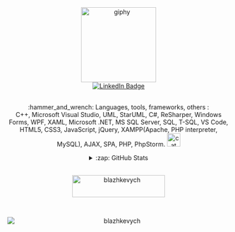 <div align="center">
	<img src="https://media.giphy.com/media/gjrYDwbjnK8x36xZIO/giphy.gif" alt="giphy" width="170">
	<div>
		<a href="https://linkedin.com/in/blazhkevych">
			<img src="https://img.shields.io/badge/LinkedIn-blue?style=for-the-badge&logo=linkedin&logoColor=white"
				alt="LinkedIn Badge">
		</a>
	</div>
	<br>
	<p>
		:hammer_and_wrench: Languages, tools, frameworks, others :
		<br>
		C++, Microsoft Visual Studio, UML, StarUML, C#, ReSharper, Windows Forms, WPF, XAML, Microsoft .NET, MS SQL Server, SQL, T-SQL, VS Code, HTML5, CSS3, JavaScript, jQuery, XAMPP(Apache, PHP interpreter, MySQL), AJAX, SPA, PHP, PhpStorm.  
		<img src="https://user-images.githubusercontent.com/65856963/231162632-49f793d3-2b0c-4719-8ee9-f879f4375142.gif" alt="cat" width="30">
	</p>
	<details>
		<summary>
			:zap: GitHub Stats
		</summary>
		<br>
		<p>
			<img style="display:block;margin-left:auto;margin-right:auto;" alt="blazhkevych`s GitHub Stats"
				src="https://github-readme-stats-delta-puce-43.vercel.app/api?username=blazhkevych&show_icons=true&hide_border=true&theme=tokyonight">
		</p>
		<br>
		<p>
			<img style="display:block;margin-left:auto;margin-right:auto;"
				src="https://github-readme-streak-stats.herokuapp.com/?user=blazhkevych&theme=tokyonight&hide_border=true"
				alt="blazhkevych">
		</p>
	</details>
	<br>
	<p>
		<a href="https://www.buymeacoffee.com/blazhkevych">
			<img style="display:block;margin-left:auto;margin-right:auto;"
				src="https://cdn.buymeacoffee.com/buttons/v2/default-yellow.png" height="50" width="210" alt="blazhkevych">
		</a>
	</p>
	<br>
	<p>
		<img style="display:block;margin-left:auto;margin-right:auto;"
			src="https://komarev.com/ghpvc/?username=blazhkevych&label=Profile%20views&color=0e75b6&style=flat"
			alt="blazhkevych">
	</p>
</div>
